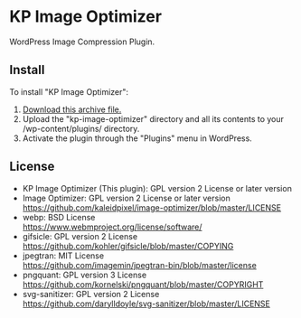 # KP Image Optimizer
WordPress Image Compression Plugin.

## Install
To install "KP Image Optimizer":

1. [Download this archive file.](https://github.com/kaleidpixel/wp-image-optimizer/releases/download/latest/kp-image-optimizer.zip)
2. Upload the "kp-image-optimizer" directory and all its contents to your /wp-content/plugins/ directory.
3. Activate the plugin through the "Plugins" menu in WordPress.

## License
* KP Image Optimizer (This plugin): GPL version 2 License or later version
* Image Optimizer: GPL version 2 License or later version  
  https://github.com/kaleidpixel/image-optimizer/blob/master/LICENSE
* webp: BSD License  
  https://www.webmproject.org/license/software/
* gifsicle: GPL version 2 License  
  https://github.com/kohler/gifsicle/blob/master/COPYING
* jpegtran: MIT License  
  https://github.com/imagemin/jpegtran-bin/blob/master/license
* pngquant: GPL version 3 License  
  https://github.com/kornelski/pngquant/blob/master/COPYRIGHT
* svg-sanitizer: GPL version 2 License  
  https://github.com/darylldoyle/svg-sanitizer/blob/master/LICENSE

